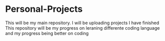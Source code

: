 # Personal-Projects
This will be my main repository.
I will be uploading projects I have finished
This repository will be my progress on leraning differente coding language and my progress being better on coding
